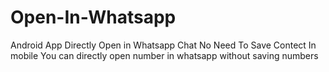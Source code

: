 # Open-In-Whatsapp
Android App 
Directly Open in Whatsapp Chat No Need To Save Contect In mobile
You can directly open number in whatsapp without saving numbers
